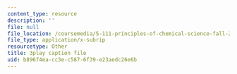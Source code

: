 ```yaml
---
content_type: resource
description: ''
file: null
file_location: /coursemedia/5-111-principles-of-chemical-science-fall-2008/b896f4eacc3ec5876f39e23aedc26e6b_PJFW3Vrv-5w.srt
file_type: application/x-subrip
resourcetype: Other
title: 3play caption file
uid: b896f4ea-cc3e-c587-6f39-e23aedc26e6b
---
```

